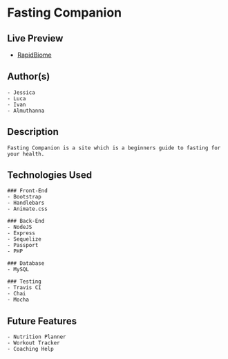 # Fasting Companion

## Live Preview
- [RapidBiome]()

## Author(s)
    - Jessica
    - Luca
    - Ivan
    - Almuthanna

## Description
    Fasting Companion is a site which is a beginners guide to fasting for your health. 

## Technologies Used

    ### Front-End
    - Bootstrap
    - Handlebars
    - Animate.css

    ### Back-End
    - NodeJS
    - Express
    - Sequelize
    - Passport
    - PHP

    ### Database
    - MySQL

    ### Testing
    - Travis CI
    - Chai
    - Mocha

## Future Features
    - Nutrition Planner
    - Workout Tracker
    - Coaching Help
